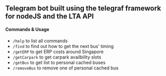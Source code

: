 ##  Telegram bot built using the telegraf framework for nodeJS and the LTA API

#### Commands & Usage
- <code>/help</code> to list all commands
- <code>/find</code> to find out how to get the next bus' timing
- <code>/getERP</code> to get ERP costs around Singapore
- <code>/getCarpark</code> to get carpark availbility slots
- <code>/getBus</code> to get list to personal cached buses
- <code>/removeBus</code> to remove one of personal cached bus
